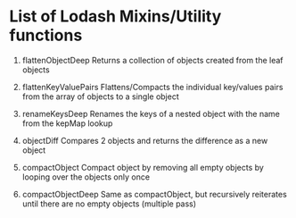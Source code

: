 # List of Lodash Mixins/Utility functions

1. flattenObjectDeep
    Returns a collection of objects created from the leaf objects
   
2. flattenKeyValuePairs
    Flattens/Compacts the individual key/values pairs from the array of objects to a single object
   
3. renameKeysDeep
    Renames the keys of a nested object with the name from the kepMap lookup
   
4. objectDiff
    Compares 2 objects and returns the difference as a new object

5. compactObject
    Compact object by removing all empty objects by looping over the objects only once

6. compactObjectDeep
    Same as compactObject, but recursively reiterates until there are no empty objects (multiple pass)
